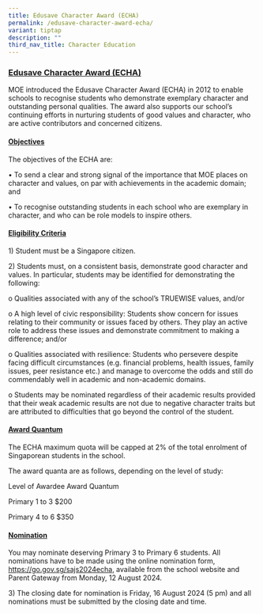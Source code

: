 ```yaml
---
title: Edusave Character Award (ECHA)
permalink: /edusave-character-award-echa/
variant: tiptap
description: ""
third_nav_title: Character Education
---
```

<h3><strong><u>Edusave Character Award (ECHA)</u></strong></h3>
<p>MOE introduced the Edusave Character Award (ECHA) in 2012 to enable schools
to recognise students who demonstrate exemplary character and outstanding
personal qualities. The award also supports our school’s continuing efforts
in nurturing students of good values and character, who are active contributors
and concerned citizens.</p>
<h4><u>Objectives</u></h4>
<p>The objectives of the ECHA are:</p>
<p>• To send a clear and strong signal of the importance that MOE places
on character and values, on par with achievements in the academic domain;
and</p>
<p>• To recognise outstanding students in each school who are exemplary in
character, and who can be role models to inspire others.</p>
<h4><u>Eligibility Criteria</u></h4>
<p>1) Student must be a Singapore citizen.</p>
<p>2) Students must, on a consistent basis, demonstrate good character and
values. In particular, students may be identified for demonstrating the
following:</p>
<p>o Qualities associated with any of the school’s TRUEWISE values, and/or</p>
<p>o A high level of civic responsibility: Students show concern for issues
relating to their community or issues faced by others. They play an active
role to address these issues and demonstrate commitment to making a difference;
and/or</p>
<p>o Qualities associated with resilience: Students who persevere despite
facing difficult circumstances (e.g. financial problems, health issues,
family issues, peer resistance etc.) and manage to overcome the odds and
still do commendably well in academic and non-academic domains.</p>
<p>o Students may be nominated regardless of their academic results provided
that their weak academic results are not due to negative character traits
but are attributed to difficulties that go beyond the control of the student.</p>
<h4><u>Award Quantum </u></h4>
<p>The ECHA maximum quota will be capped at 2% of the total enrolment of
Singaporean students in the school.</p>
<p>The award quanta are as follows, depending on the level of study:</p>
<p>Level of Awardee Award Quantum</p>
<p>Primary 1 to 3 $200</p>
<p>Primary 4 to 6 $350</p>
<h4><u>Nomination</u></h4>
<p>You may nominate deserving Primary 3 to Primary 6 students. All nominations
have to be made using the online nomination form, <a href="https://go.gov.sg/sajs2024echa" rel="noopener noreferrer nofollow" target="_blank">https://go.gov.sg/sajs2024echa</a>,
available from the school website and Parent Gateway from Monday, 12 August
2024.</p>
<p>3) The closing date for nomination is Friday, 16 August 2024 (5 pm) and
all nominations must be submitted by the closing date and time.</p>
<p></p>